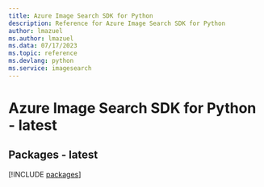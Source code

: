 ```yaml
---
title: Azure Image Search SDK for Python
description: Reference for Azure Image Search SDK for Python
author: lmazuel
ms.author: lmazuel
ms.data: 07/17/2023
ms.topic: reference
ms.devlang: python
ms.service: imagesearch
---
```

# Azure Image Search SDK for Python - latest
## Packages - latest
[!INCLUDE [packages](image-search-index.md)]